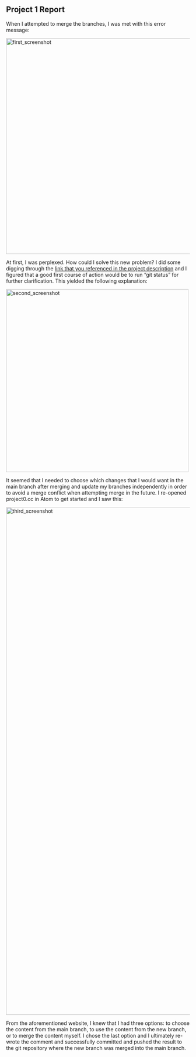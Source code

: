 ## Project 1 Report
When I attempted to merge the branches, I was met with this error message:

<img width="590" alt="first_screenshot" src="https://user-images.githubusercontent.com/112425813/189334390-8e49a176-7a0d-4074-9862-9e074a999528.png">

At first, I was perplexed. How could I solve this new problem? I did some digging through the [link that you referenced in the project description](https://git-scm.com/book/en/v2/Git-Branching-Basic-Branching-and-Merging) and I figured that a good first course of action would be to run “git status” for further clarification. This yielded the following explanation:
 
<img width="500" alt="second_screenshot" src="https://user-images.githubusercontent.com/112425813/189334605-98dace8e-4073-44b3-9bbe-d22855b3fd1b.png">

It seemed that I needed to choose which changes that I would want in the main branch after merging and update my branches independently in order to avoid a merge conflict when attempting merge in the future. I re-opened project0.cc in Atom to get started and I saw this:

<img width="1388" alt="third_screenshot" src="https://user-images.githubusercontent.com/112425813/189334644-9afa54cd-c098-43e1-93bd-947fff5e21ee.png">

From the aforementioned website, I knew that I had three options: to choose the content from the main branch, to use the content from the new branch, or to merge the content myself. I chose the last option and I ultimately re-wrote the comment and successfully committed and pushed the result to the git repository where the new branch was merged into the main branch.
